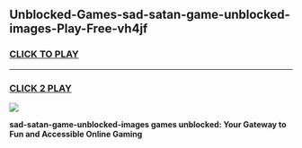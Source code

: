
## Unblocked-Games-sad-satan-game-unblocked-images-Play-Free-vh4jf
<h3>
<a href="https://premium76.site?title=sad-satan-game-unblocked-images&ref=17A">CLICK TO PLAY</a></h3>
<hr>

<h3>
<a href="https://premium76.site?title=sad-satan-game-unblocked-images&ref=17A">CLICK 2 PLAY</a>
  
</h3>

<a href="https://premium76.site?title=sad-satan-game-unblocked-images&ref=17A"><img src="https://clearcache.store/games.png"></a>


**sad-satan-game-unblocked-images games unblocked: Your Gateway to Fun and Accessible Online Gaming**
